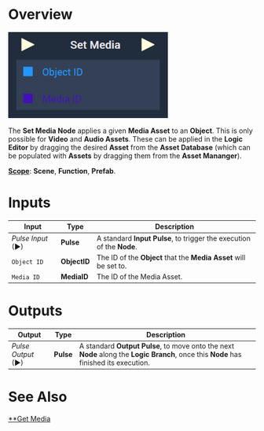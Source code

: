# Overview

![The Set Media Node.](../../../.gitbook/assets/setmedianode.png)

The **Set Media Node** applies a given **Media Asset** to an **Object**. This is only possible for **Video** and **Audio Assets**. These can be applied in the **Logic Editor** by dragging the desired **Asset** from the **Asset Database** (which can be populated with **Assets** by dragging them from the **Asset Mananger**).

[**Scope**](../../overview.md#scopes): **Scene**, **Function**, **Prefab**.


# Inputs

|Input|Type|Description|
|---|---|---|
|*Pulse Input* (►)|**Pulse**|A standard **Input Pulse**, to trigger the execution of the **Node**.|
|`Object ID`|**ObjectID**|The ID of the **Object** that the **Media Asset** will be set to.|
|`Media ID`|**MediaID**|The ID of the Media Asset.|

# Outputs

|Output|Type|Description|
|---|---|---|
|*Pulse Output* (►)|**Pulse**|A standard **Output Pulse**, to move onto the next **Node** along the **Logic Branch**, once this **Node** has finished its execution.|

# See Also

[**Get Media](getmedia.md)

